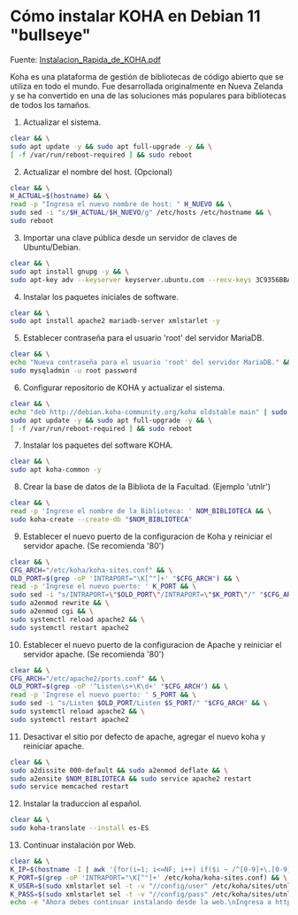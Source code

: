 # Cómo instalar KOHA en Debian 11 "bullseye"

Fuente: [Instalacion_Rapida_de_KOHA.pdf](./Instalacion_Rapida_de_KOHA.pdf)

Koha es una plataforma de gestión de bibliotecas de código abierto que se utiliza en todo el mundo. Fue desarrollada originalmente en Nueva Zelanda y se ha convertido en una de las soluciones más populares para bibliotecas de todos los tamaños.

1. Actualizar el sistema.

```bash
clear && \
sudo apt update -y && sudo apt full-upgrade -y && \
[ -f /var/run/reboot-required ] && sudo reboot
```
2. Actualizar el nombre del host. (Opcional)

```bash
clear && \
H_ACTUAL=$(hostname) && \
read -p "Ingresa el nuevo nombre de host: " H_NUEVO && \
sudo sed -i "s/$H_ACTUAL/$H_NUEVO/g" /etc/hosts /etc/hostname && \
sudo reboot
```
3. Importar una clave pública desde un servidor de claves de Ubuntu/Debian.

```bash
clear && \
sudo apt install gnupg -y && \
sudo apt-key adv --keyserver keyserver.ubuntu.com --recv-keys 3C9356BBA2E41F10
```
4. Instalar los paquetes iniciales de software.

```bash
clear && \
sudo apt install apache2 mariadb-server xmlstarlet -y
```
5. Establecer contraseña para el usuario 'root' del servidor MariaDB.

```bash
clear && \
echo "Nueva contraseña para el usuario 'root' del servidor MariaDB." && \
sudo mysqladmin -u root password 
```
6. Configurar repositorio de KOHA y actualizar el sistema.

```bash
clear && \
echo "deb http://debian.koha-community.org/koha oldstable main" | sudo tee /etc/apt/sources.list.d/koha.list && \
sudo apt update -y && sudo apt full-upgrade -y && \
[ -f /var/run/reboot-required ] && sudo reboot
```
7. Instalar los paquetes del software KOHA.

```bash
clear && \
sudo apt koha-common -y
```
8. Crear la base de datos de la Bibliota de la Facultad. (Ejemplo 'utnlr')

```bash
clear && \
read -p 'Ingrese el nombre de la Biblioteca: ' NOM_BIBLIOTECA && \
sudo koha-create --create-db "$NOM_BIBLIOTECA"
```
9. Establecer el nuevo puerto de la configuracion de Koha y reiniciar el servidor apache. (Se recomienda '80')

```bash
clear && \
CFG_ARCH="/etc/koha/koha-sites.conf" && \
OLD_PORT=$(grep -oP 'INTRAPORT="\K[^"]+' "$CFG_ARCH") && \
read -p 'Ingrese el nuevo puerto: ' K_PORT && \
sudo sed -i "s/INTRAPORT=\"$OLD_PORT\"/INTRAPORT=\"$K_PORT\"/" "$CFG_ARCH" && \
sudo a2enmod rewrite && \
sudo a2enmod cgi && \
sudo systemctl reload apache2 && \
sudo systemctl restart apache2
```
10. Establecer el nuevo puerto de la configuracion de Apache y reiniciar el servidor apache. (Se recomienda '80')

```bash
clear && \
CFG_ARCH="/etc/apache2/ports.conf" && \
OLD_PORT=$(grep -oP '^Listen\s+\K\d+' "$CFG_ARCH") && \
read -p 'Ingrese el nuevo puerto: ' S_PORT && \
sudo sed -i "s/Listen $OLD_PORT/Listen $S_PORT/" "$CFG_ARCH" && \
sudo systemctl reload apache2 && \
sudo systemctl restart apache2
```
11. Desactivar el sitio por defecto de apache, agregar el nuevo koha y reiniciar apache.

```bash
clear && \
sudo a2dissite 000-default && sudo a2enmod deflate && \
sudo a2ensite $NOM_BIBLIOTECA && sudo service apache2 restart
sudo service memcached restart 
```
12. Instalar la traduccion al español.

```bash
clear && \
sudo koha-translate --install es-ES 
```
13. Continuar instalación por Web.

```bash
clear && \
K_IP=$(hostname -I | awk '{for(i=1; i<=NF; i++) if($i ~ /^[0-9]+\.[0-9]+\.[0-9]+\.[0-9]+$/) printf "%s#", $i}' | sed 's/#$//') && \
K_PORT=$(grep -oP 'INTRAPORT="\K[^"]+' /etc/koha/koha-sites.conf) && \
K_USER=$(sudo xmlstarlet sel -t -v "//config/user" /etc/koha/sites/utnlr/koha-conf.xml) && \
K_PASS=$(sudo xmlstarlet sel -t -v "//config/pass" /etc/koha/sites/utnlr/koha-conf.xml) && \
echo -e "Ahora debes continuar instalando desde la web.\nIngresa a http://$K_IP:$K_PORT\ncon el Usuario >> $K_USER << y contraseña >> $K_PASS <<"
```
